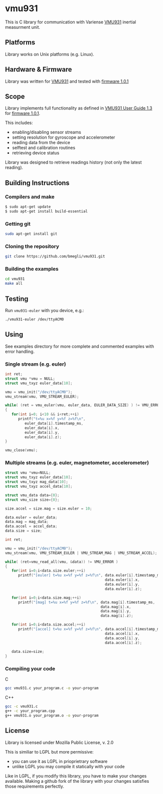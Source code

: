 # vmu931

This is C library for communication with Variense [VMU931](https://variense.com/product/vmu931/) inertial measurment unit.

## Platforms 

Library works on Unix platforms (e.g. Linux).

## Hardware & Firmware

Library was written for [VMU931](https://variense.com/product/vmu931/) and tested with [firmware 1.0.1](https://variense.com/downloads/)

## Scope

Library implements full functionality as defined in [VMU931 User Guide 1.3](http://variense.com/Docs/VMU931/VMU931_UserGuide.pdf) for [firmware 1.0.1](https://variense.com/downloads/).

This includes:
- enabling/disabling sensor streams
- setting resolution for gyroscope and accelerometer
- reading data from the device
- selftest and calibration routines
- retrieving device status

Library was designed to retrieve readings history (not only the latest reading).

## Building Instructions

### Compilers and make

``` bash
$ sudo apt-get update
$ sudo apt-get install build-essential 
```

### Getting git

``` bash
sudo apt-get install git
```

### Cloning the repository

``` bash
git clone https://github.com/bmegli/vmu931.git
```

### Building the examples

``` bash
cd vmu931
make all
```

## Testing

Run `vmu931-euler` with you device, e.g.: 

```bash
./vmu931-euler /dev/ttyACM0
```

## Using

See examples directory for more complete and commented examples with error handling.

### Single stream (e.g. euler)

```C
int ret;
struct vmu *vmu = NULL;
struct vmu_txyz euler_data[10];

vmu = vmu_init("/dev/ttyACM0");
vmu_stream(vmu, VMU_STREAM_EULER);

while( (ret = vmu_euler(vmu, euler_data, EULER_DATA_SIZE) ) != VMU_ERROR )
{
   for(int i=0; i<10 && i<ret;++i)
      printf("t=%u x=%f y=%f z=%f\n",
         euler_data[i].timestamp_ms,
         euler_data[i].x,
         euler_data[i].y,
         euler_data[i].z);
}

vmu_close(vmu);

```

### Multiple streams (e.g. euler, magnetometer, accelerometer)

```C
struct vmu *vmu=NULL;
struct vmu_txyz euler_data[10];
struct vmu_txyz mag_data[10];
struct vmu_txyz accel_data[10];

struct vmu_data data={0};
struct vmu_size size={0};

size.accel = size.mag = size.euler = 10;	

data.euler = euler_data;
data.mag = mag_data;
data.accel = accel_data;
data.size = size;

int ret;

vmu = vmu_init("/dev/ttyACM0");
vmu_stream(vmu, VMU_STREAM_EULER | VMU_STREAM_MAG | VMU_STREAM_ACCEL);

while( (ret=vmu_read_all(vmu, &data)) != VMU_ERROR )
{
   for(int i=0;i<data.size.euler;++i)
      printf("[euler] t=%u x=%f y=%f z=%f\n", data.euler[i].timestamp_ms,
                                              data.euler[i].x,
                                              data.euler[i].y,
                                              data.euler[i].z);

   for(int i=0;i<data.size.mag;++i)
      printf("[mag] t=%u x=%f y=%f z=%f\n", data.mag[i].timestamp_ms,
                                            data.mag[i].x,
                                            data.mag[i].y,
                                            data.mag[i].z);

   for(int i=0;i<data.size.accel;++i)
      printf("[accel] t=%u x=%f y=%f z=%f\n", data.accel[i].timestamp_ms,
                                              data.accel[i].x,
                                              data.accel[i].y,
                                              data.accel[i].z);
			
   data.size=size;
}
```

### Compiling your code

C
``` bash
gcc vmu931.c your_program.c -o your-program
```

C++
``` bash
gcc -c vmu931.c
g++ -c your_program.cpp
g++ vmu931.o your_program.o -o your-program
```

## License

Library is licensed under Mozilla Public License, v. 2.0

This is similiar to LGPL but more permissive:

- you can use it as LGPL in prioprietrary software
- unlike LGPL you may compile it statically with your code

Like in LGPL, if you modify this library, you have to make your changes available. Making a github fork of the library with your changes satisfies those requirements perfectly.
